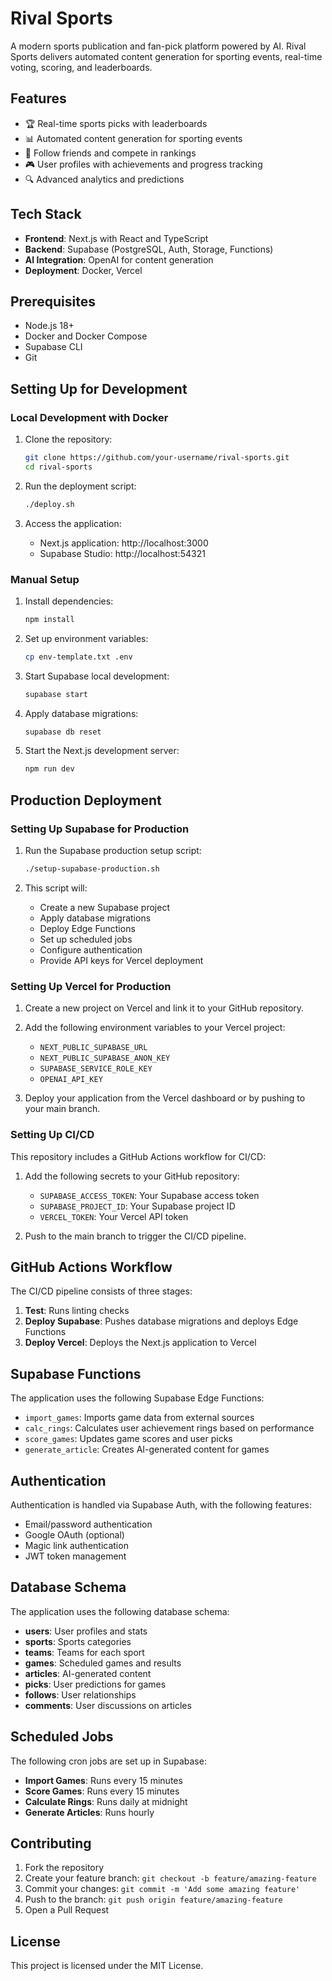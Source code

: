# Rival Sports

A modern sports publication and fan-pick platform powered by AI. Rival Sports delivers automated content generation for sporting events, real-time voting, scoring, and leaderboards.

## Features

- 🏆 Real-time sports picks with leaderboards
- 📊 Automated content generation for sporting events
- 👥 Follow friends and compete in rankings
- 🎮 User profiles with achievements and progress tracking
- 🔍 Advanced analytics and predictions

## Tech Stack

- **Frontend**: Next.js with React and TypeScript
- **Backend**: Supabase (PostgreSQL, Auth, Storage, Functions)
- **AI Integration**: OpenAI for content generation
- **Deployment**: Docker, Vercel

## Prerequisites

- Node.js 18+
- Docker and Docker Compose
- Supabase CLI
- Git

## Setting Up for Development

### Local Development with Docker

1. Clone the repository:
   ```bash
   git clone https://github.com/your-username/rival-sports.git
   cd rival-sports
   ```

2. Run the deployment script:
   ```bash
   ./deploy.sh
   ```

3. Access the application:
   - Next.js application: http://localhost:3000
   - Supabase Studio: http://localhost:54321

### Manual Setup

1. Install dependencies:
   ```bash
   npm install
   ```

2. Set up environment variables:
   ```bash
   cp env-template.txt .env
   ```

3. Start Supabase local development:
   ```bash
   supabase start
   ```

4. Apply database migrations:
   ```bash
   supabase db reset
   ```

5. Start the Next.js development server:
   ```bash
   npm run dev
   ```

## Production Deployment

### Setting Up Supabase for Production

1. Run the Supabase production setup script:
   ```bash
   ./setup-supabase-production.sh
   ```

2. This script will:
   - Create a new Supabase project
   - Apply database migrations
   - Deploy Edge Functions
   - Set up scheduled jobs
   - Configure authentication
   - Provide API keys for Vercel deployment

### Setting Up Vercel for Production

1. Create a new project on Vercel and link it to your GitHub repository.

2. Add the following environment variables to your Vercel project:
   - `NEXT_PUBLIC_SUPABASE_URL`
   - `NEXT_PUBLIC_SUPABASE_ANON_KEY`
   - `SUPABASE_SERVICE_ROLE_KEY`
   - `OPENAI_API_KEY`

3. Deploy your application from the Vercel dashboard or by pushing to your main branch.

### Setting Up CI/CD

This repository includes a GitHub Actions workflow for CI/CD:

1. Add the following secrets to your GitHub repository:
   - `SUPABASE_ACCESS_TOKEN`: Your Supabase access token
   - `SUPABASE_PROJECT_ID`: Your Supabase project ID
   - `VERCEL_TOKEN`: Your Vercel API token

2. Push to the main branch to trigger the CI/CD pipeline.

## GitHub Actions Workflow

The CI/CD pipeline consists of three stages:

1. **Test**: Runs linting checks
2. **Deploy Supabase**: Pushes database migrations and deploys Edge Functions
3. **Deploy Vercel**: Deploys the Next.js application to Vercel

## Supabase Functions

The application uses the following Supabase Edge Functions:

- `import_games`: Imports game data from external sources
- `calc_rings`: Calculates user achievement rings based on performance
- `score_games`: Updates game scores and user picks
- `generate_article`: Creates AI-generated content for games

## Authentication

Authentication is handled via Supabase Auth, with the following features:

- Email/password authentication
- Google OAuth (optional)
- Magic link authentication
- JWT token management

## Database Schema

The application uses the following database schema:

- **users**: User profiles and stats
- **sports**: Sports categories
- **teams**: Teams for each sport
- **games**: Scheduled games and results
- **articles**: AI-generated content
- **picks**: User predictions for games
- **follows**: User relationships
- **comments**: User discussions on articles

## Scheduled Jobs

The following cron jobs are set up in Supabase:

- **Import Games**: Runs every 15 minutes
- **Score Games**: Runs every 15 minutes
- **Calculate Rings**: Runs daily at midnight
- **Generate Articles**: Runs hourly

## Contributing

1. Fork the repository
2. Create your feature branch: `git checkout -b feature/amazing-feature`
3. Commit your changes: `git commit -m 'Add some amazing feature'`
4. Push to the branch: `git push origin feature/amazing-feature`
5. Open a Pull Request

## License

This project is licensed under the MIT License. 
